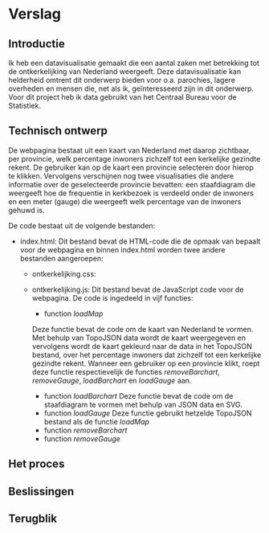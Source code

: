 # Verslag

Introductie
-----------
Ik heb een datavisualisatie gemaakt die een aantal zaken met betrekking tot de ontkerkelijking van Nederland weergeeft. Deze datavisualisatie kan helderheid omtrent dit onderwerp bieden voor 
o.a. parochies, lagere overheden en mensen die, net als ik, geïnteresseerd zijn in dit onderwerp. Voor dit project heb ik data gebruikt van het Centraal Bureau voor de Statistiek.



Technisch ontwerp
-----------------
De webpagina bestaat uit een kaart van Nederland met daarop zichtbaar, per provincie, welk percentage inwoners zichzelf tot een kerkelijke gezindte rekent. De gebruiker kan op de kaart een provincie selecteren door hierop te klikken. Vervolgens verschijnen nog twee visualisaties die andere informatie over de geselecteerde provincie bevatten:  een staafdiagram die weergeeft hoe de frequentie in kerkbezoek is verdeeld onder de inwoners en een meter (gauge) die weergeeft welk percentage van de inwoners gehuwd is.

De code bestaat uit de volgende bestanden:

* index.html:
	Dit bestand bevat de HTML-code die de opmaak van bepaalt voor de webpagina en binnen index.html worden twee andere bestanden aangeroepen:
	* ontkerkelijking.css:

	* ontkerkelijking.js:
	Dit bestand bevat de JavaScript code voor de webpagina. De code is ingedeeld in vijf functies:
		*	function *loadMap*  

		Deze functie bevat de code om de kaart van Nederland te vormen. Met behulp van TopoJSON data wordt de kaart weergegeven en vervolgens wordt de kaart gekleurd naar de data in het TopoJSON bestand, over het percentage inwoners dat zichzelf tot een kerkelijke gezindte rekent. Wanneer een gebruiker op een provincie klikt, roept deze functie respectievelijk de functies *removeBarchart*, *removeGauge*, *loadBarchart* en *loadGauge* aan. 
		*	function *loadBarchart*
			Deze functie bevat de code om de staafdiagram te vormen met behulp van JSON data en SVG.
		*	function *loadGauge*
			Deze functie gebruikt hetzelde TopoJSON bestand als de functie *loadMap*
		*	function *removeBarchart*
		*	function *removeGauge*


Het proces
----------



Beslissingen 
------------

Terugblik
---------